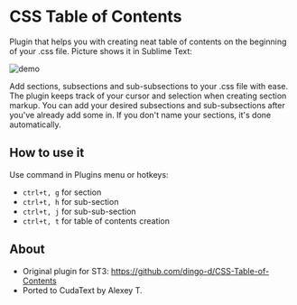 # CSS Table of Contents

Plugin that helps you with creating neat table of contents on the beginning of your .css file. Picture shows it in Sublime Text:

![demo](http://i.imgur.com/RD053Tm.gif)

Add sections, subsections and sub-subsections to your .css file with ease. The plugin keeps track of your cursor and selection when creating section markup. You can add your desired subsections and sub-subsections after you've already add some in. If you don't name your sections, it's done automatically.

## How to use it

Use command in Plugins menu or hotkeys:

- `ctrl+t, g` for section
- `ctrl+t, h` for sub-section
- `ctrl+t, j` for sub-sub-section
- `ctrl+t, t` for table of contents creation

## About

- Original plugin for ST3: https://github.com/dingo-d/CSS-Table-of-Contents
- Ported to CudaText by Alexey T.

